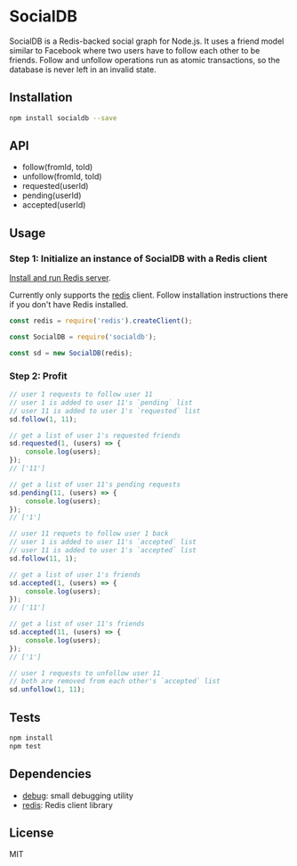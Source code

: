 # SocialDB 

SocialDB is a Redis-backed social graph for Node.js. It uses a friend model similar to Facebook where two users have to follow each other to be friends. Follow and unfollow operations run as atomic transactions, so the database is never left in an invalid state.

## Installation

```sh
npm install socialdb --save
```

## API
* follow(fromId, toId)
* unfollow(fromId, toId)
* requested(userId)
* pending(userId)
* accepted(userId)

## Usage

### Step 1: Initialize an instance of SocialDB with a Redis client

[Install and run Redis server](https://redis.io/topics/quickstart). 

Currently only supports the [redis](https://github.com/NodeRedis/node_redis) client. Follow installation instructions there if you don't have Redis installed.

```javascript
const redis = require('redis').createClient();

const SocialDB = require('socialdb');

const sd = new SocialDB(redis);
```

### Step 2: Profit

```javascript
// user 1 requests to follow user 11
// user 1 is added to user 11's `pending` list
// user 11 is added to user 1's `requested` list
sd.follow(1, 11);

// get a list of user 1's requested friends
sd.requested(1, (users) => {
	console.log(users);
});
// ['11']

// get a list of user 11's pending requests
sd.pending(11, (users) => {
	console.log(users);
});
// ['1']

// user 11 requets to follow user 1 back
// user 1 is added to user 11's `accepted` list
// user 11 is added to user 1's `accepted` list
sd.follow(11, 1);

// get a list of user 1's friends
sd.accepted(1, (users) => {
	console.log(users);
});
// ['11']

// get a list of user 11's friends
sd.accepted(11, (users) => {
	console.log(users);
});
// ['1']

// user 1 requests to unfollow user 11
// both are removed from each other's `accepted` list
sd.unfollow(1, 11);
```

## Tests

```sh
npm install
npm test
```

## Dependencies

- [debug](https://github.com/visionmedia/debug): small debugging utility
- [redis](https://github.com/NodeRedis/node_redis): Redis client library

## License

MIT
